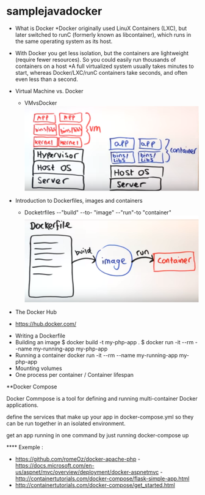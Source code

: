 # samplejavadocker

- What is Docker
*Docker originally used LinuX Containers (LXC), but later switched to runC (formerly known as libcontainer), which runs in the same operating system as its host.
* With Docker you get less isolation, but the containers are lightweight (require fewer resources). So you could easily run thousands of containers on a host
*A full virtualized system usually takes minutes to start, whereas Docker/LXC/runC containers take seconds, and often even less than a second.
- Virtual Machine vs. Docker
	* VMvsDocker
	 ![ Virtual Machine](VMvsDocker.png)
- Introduction to Dockerfiles, images and containers
   * Docketrfiles --"build" --to- "image" --"run"-to  "container"
   ![Dockerfile to Container](dockerfiletocontainer.png)

- The Docker Hub

* https://hub.docker.com/
- Writing a Dockerfile
- Building an image
$ docker build -t my-php-app .
$ docker run -it --rm --name my-running-app my-php-app
- Running a container
docker run -it --rm --name my-running-app my-php-app
- Mounting volumes
 - One process per container / Container lifespan

 **Docker Compose

Docker Commpose is a tool for defining and running multi-container Docker applications.

define the services that make up your app in docker-compose.yml so they can be run together in an isolated environment.

get an app running in one command by just running docker-compose up
 
 
 **** Exemple :
 - https://github.com/romeOz/docker-apache-php
 -https://docs.microsoft.com/en-us/aspnet/mvc/overview/deployment/docker-aspnetmvc
 -http://containertutorials.com/docker-compose/flask-simple-app.html
 - http://containertutorials.com/docker-compose/get_started.html
